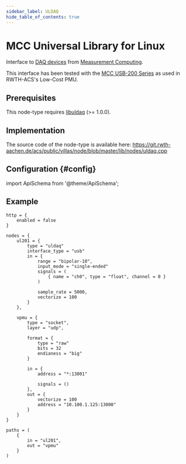 ```yaml
---
sidebar_label: ULDAQ
hide_table_of_contents: true
---
```


# MCC Universal Library for Linux

Interface to [DAQ devices](https://www.mccdaq.com/PDFs/Manuals/Linux-hw.pdf) from [Measurement Computing](https://www.mccdaq.com).

This interface has been tested with the [MCC USB-200 Series](https://www.mccdaq.com/usb-data-acquisition/USB-200-Series.aspx) as used in RWTH-ACS's Low-Cost PMU.

## Prerequisites

This node-type requires [libuldaq](https://github.com/mccdaq/uldaq.git) (>= 1.0.0).

## Implementation

The source code of the node-type is available here:
https://git.rwth-aachen.de/acs/public/villas/node/blob/master/lib/nodes/uldaq.cpp

## Configuration {#config}

import ApiSchema from '@theme/ApiSchema';

<ApiSchema id="node" example pointer="#/components/schemas/uldaq" />

## Example

``` url="external/node/etc/examples/nodes/uldaq.conf" title="node/etc/examples/nodes/uldaq.conf"
http = {
	enabled = false
}

nodes = {
	ul201 = {
		type = "uldaq"
		interface_type = "usb"
		in = {
			range = "bipolar-10",
			input_mode = "single-ended" 
			signals = (
				{ name = "ch0", type = "float", channel = 0 }
			)

			sample_rate = 5000,
			vectorize = 100
		}
	},

	vpmu = {
		type = "socket",
		layer = "udp",

		format = {
			type = "raw"
			bits = 32
			endianess = "big"
		}

		in = {
			address = "*:13001"

			signals = ()
		},
		out = {
			vectorize = 100
			address = "10.100.1.125:13000"
		}
	}
}

paths = (
	{
		in = "ul201",
		out = "vpmu"
	}
)
```

